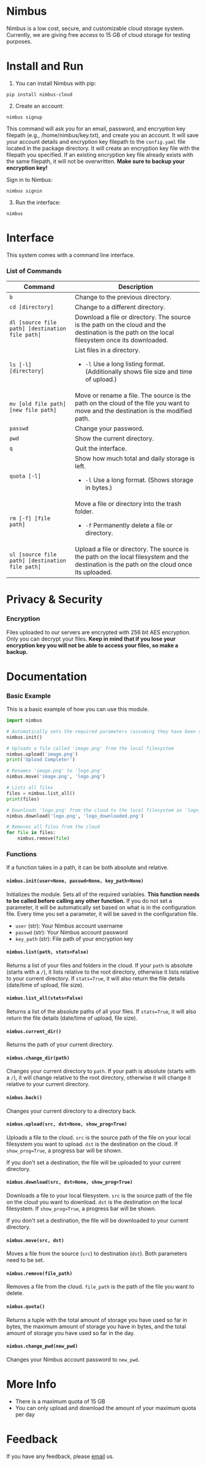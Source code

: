 # Nimbus

Nimbus is a low cost, secure, and customizable cloud storage system. Currently, we are giving free access to 15 GB of cloud storage for testing purposes.

# Install and Run

1. You can install Nimbus with pip:
```
pip install nimbus-cloud
```

2. Create an account:
```
nimbus signup
```

This command will ask you for an email, password, and encryption key filepath (e.g., /home/nimbus/key.txt), and create you an account. It will save your account details and encryption key filepath to the `config.yaml` file located in the package directory. It will create an encryption key file with the filepath you specified. If an existing encryption key file already exists with the same filepath, it will not be overwritten. **Make sure to backup your encryption key!**

Sign in to Nimbus:
```
nimbus signin
```

3. Run the interface:
```
nimbus
```

# Interface

This system comes with a command line interface.

### List of Commands

| Command                                         | Description                                                                                                                                            |
| ----------------------------------------------- | ------------------------------------------------------------------------------------------------------------------------------------------------------ |
| `b`                                             | Change to the previous directory.                                                                                                                      |
| `cd [directory]`                                | Change to a different directory.                                                                                                                       |
| `dl [source file path] [destination file path]` | Download a file or directory. The source is the path on the cloud and the destination is the path on the local filesystem once its downloaded.         |
| `ls [-l] [directory]`                           | List files in a directory. <ul><li>`-l` Use a long listing format. (Additionally shows file size and time of upload.) </li></ul>                       |
| `mv [old file path] [new file path]`            | Move or rename a file. The source is the path on the cloud of the file you want to move and the destination is the modified path.                      |
| `passwd`                                        | Change your password.                                                                                                                                  |
| `pwd`                                           | Show the current directory.                                                                                                                            |
| `q`                                             | Quit the interface.                                                                                                                                    |
| `quota [-l]`                                    | Show how much total and daily storage is left. <ul><li>`-l` Use a long format. (Shows storage in bytes.) </li></ul> |
| `rm [-f] [file path]`                           | Move a file or directory into the trash folder. <ul><li>`-f` Permanently delete a file or directory. </li></ul>                                     |
| `ul [source file path] [destination file path]` | Upload a file or directory. The source is the path on the local filesystem and the destination is the path on the cloud once its uploaded.             |

# Privacy & Security

### Encryption

Files uploaded to our servers are encrypted with 256 bit AES encryption. Only you can decrypt your files. **Keep in mind that if you lose your encryption key you will not be able to access your files, so make a backup.**

# Documentation

### Basic Example

This is a basic example of how you can use this module.

```python
import nimbus

# Automatically sets the required parameters (assuming they have been set before)
nimbus.init()

# Uploads a file called 'image.png' from the local filesystem
nimbus.upload('image.png')
print('Upload Complete!')

# Renames 'image.png' to 'logo.png'
nimbus.move('image.png', 'logo.png')

# Lists all files
files = nimbus.list_all()
print(files)

# Downloads 'logo.png' from the cloud to the local filesystem as 'logo_downloaded.png'
nimbus.download('logo.png', 'logo_downloaded.png')

# Removes all files from the cloud
for file in files:
    nimbus.remove(file)
```

### Functions

If a function takes in a path, it can be both absolute and relative.

#### `nimbus.init(user=None, passwd=None, key_path=None)`
Initializes the module. Sets all of the required variables. **This function needs to be called before calling any other function.** If you do not set a parameter, it will be automatically set based on what is in the configuration file. Every time you set a parameter, it will be saved in the configuration file.

* `user` (str): Your Nimbus account username
* `passwd` (str): Your Nimbus account password
* `key_path` (str): File path of your encryption key

#### `nimbus.list(path, stats=False)`
Returns a list of your files and folders in the cloud. If your `path` is absolute (starts with a `/`), it lists relative to the root directory, otherwise it lists relative to your current directory. If `stats=True`, it will also return the file details (date/time of upload, file size).

#### `nimbus.list_all(stats=False)`
Returns a list of the absolute paths of all your files. If `stats=True`, it will also return the file details (date/time of upload, file size).

#### `nimbus.current_dir()`
Returns the path of your current directory.

#### `nimbus.change_dir(path)`
Changes your current directory to `path`. If your path is absolute (starts with a `/`), it will change relative to the root directory, otherwise it will change it relative to your current directory.

#### `nimbus.back()`
Changes your current directory to a directory back.

#### `nimbus.upload(src, dst=None, show_prog=True)`
Uploads a file to the cloud. `src` is the source path of the file on your local filesystem you want to upload. `dst` is the destination on the cloud. If `show_prog=True`, a progress bar will be shown.

If you don't set a destination, the file will be uploaded to your current directory.

#### `nimbus.download(src, dst=None, show_prog=True)`
Downloads a file to your local filesystem. `src` is the source path of the file on the cloud you want to download. `dst` is the destination on the local filesystem. If `show_prog=True`, a progress bar will be shown.

If you don't set a destination, the file will be downloaded to your current directory.

#### `nimbus.move(src, dst)`
Moves a file from the source (`src`) to destination (`dst`). Both parameters need to be set.

#### `nimbus.remove(file_path)`
Removes a file from the cloud. `file_path` is the path of the file you want to delete.

#### `nimbus.quota()`
Returns a tuple with the total amount of storage you have used so far in bytes, the maximum amount of storage you have in bytes, and the total amount of storage you have used so far in the day.

#### `nimbus.change_pwd(new_pwd)`
Changes your Nimbus account password to `new_pwd`.

# More Info

* There is a maximum quota of 15 GB
* You can only upload and download the amount of your maximum quota per day

# Feedback

If you have any feedback, please [email](mailto:sakshine108@gmail.com) us.